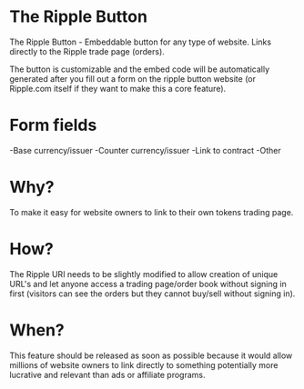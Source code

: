 The Ripple Button
=================

The Ripple Button - Embeddable button for any type of website. Links directly to the Ripple trade page (orders).

The button is customizable and the embed code will be automatically generated after you fill out a form on the ripple button website (or Ripple.com itself if they want to make this a core feature).

Form fields
===========

-Base currency/issuer
-Counter currency/issuer
-Link to contract
-Other

Why?
====

To make it easy for website owners to link to their own tokens trading page.

How?
====

The Ripple URI needs to be slightly modified to allow creation of unique URL's and let anyone access a trading page/order book without signing in first (visitors can see the orders but they cannot buy/sell without signing in).

When?
=====

This feature should be released as soon as possible because it would allow millions of website owners to link directly to something potentially more lucrative and relevant than ads or affiliate programs.

